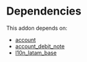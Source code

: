 # Dependencies

This addon depends on:

- [account](../../odoo-bringout-oca-ocb-account)
- [account_debit_note](../../odoo-bringout-oca-ocb-account_debit_note)
- [l10n_latam_base](../../odoo-bringout-oca-ocb-l10n_latam_base)
